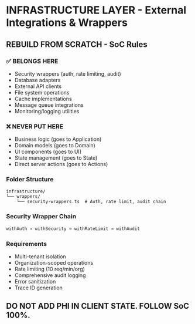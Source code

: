 # INFRASTRUCTURE LAYER - External Integrations & Wrappers

## REBUILD FROM SCRATCH - SoC Rules

### ✅ BELONGS HERE
- Security wrappers (auth, rate limiting, audit)
- Database adapters
- External API clients
- File system operations
- Cache implementations
- Message queue integrations
- Monitoring/logging utilities

### ❌ NEVER PUT HERE
- Business logic (goes to Application)
- Domain models (goes to Domain)
- UI components (goes to UI)
- State management (goes to State)
- Direct server actions (goes to Actions)

### Folder Structure
```
infrastructure/
└── wrappers/
    └── security-wrappers.ts  # Auth, rate limit, audit chain
```

### Security Wrapper Chain
```typescript
withAuth → withSecurity → withRateLimit → withAudit
```

### Requirements
- Multi-tenant isolation
- Organization-scoped operations
- Rate limiting (10 req/min/org)
- Comprehensive audit logging
- Error sanitization
- Trace ID generation

## DO NOT ADD PHI IN CLIENT STATE. FOLLOW SoC 100%.